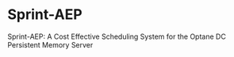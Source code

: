 # Sprint-AEP

Sprint-AEP: A Cost Effective Scheduling System for the Optane DC Persistent Memory Server
